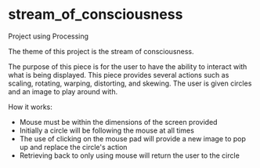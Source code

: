 stream_of_consciousness
=======================

Project using Processing

The theme of this project is the stream of consciousness. 

The purpose of this piece is for the user to have the ability to interact with what is being displayed. This piece provides
several actions such as scaling, rotating, warping, distorting, and skewing. The user is given circles and an image to play
around with. 
 
How it works:
- Mouse must be within the dimensions of the screen provided 
- Initially a circle will be following the mouse at all times 
- The use of clicking on the mouse pad will provide a new image to pop up and replace the circle's action
- Retrieving back to only using mouse will return the user to the circle
